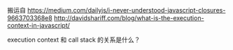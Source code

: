 搬运自 https://medium.com/dailyjs/i-never-understood-javascript-closures-9663703368e8
http://davidshariff.com/blog/what-is-the-execution-context-in-javascript/

 execution context 和 call stack 的关系是什么？